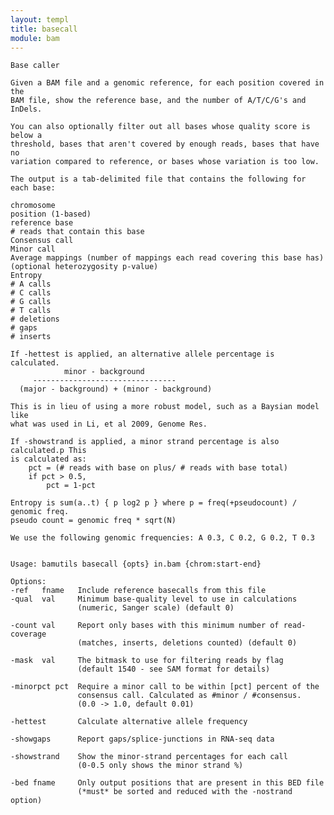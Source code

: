 ```yaml
---
layout: templ
title: basecall
module: bam
---
```

    
    Base caller
    
    Given a BAM file and a genomic reference, for each position covered in the
    BAM file, show the reference base, and the number of A/T/C/G's and InDels.
    
    You can also optionally filter out all bases whose quality score is below a
    threshold, bases that aren't covered by enough reads, bases that have no
    variation compared to reference, or bases whose variation is too low.
    
    The output is a tab-delimited file that contains the following for each base:
    
    chromosome
    position (1-based)
    reference base
    # reads that contain this base
    Consensus call
    Minor call
    Average mappings (number of mappings each read covering this base has)
    (optional heterozygosity p-value)
    Entropy
    # A calls
    # C calls
    # G calls
    # T calls
    # deletions
    # gaps
    # inserts
    
    If -hettest is applied, an alternative allele percentage is calculated.
                minor - background
         --------------------------------
      (major - background) + (minor - background)
    
    This is in lieu of using a more robust model, such as a Baysian model like
    what was used in Li, et al 2009, Genome Res.
    
    If -showstrand is applied, a minor strand percentage is also calculated.p This
    is calculated as:
        pct = (# reads with base on plus/ # reads with base total)
        if pct > 0.5,
            pct = 1-pct
    
    Entropy is sum(a..t) { p log2 p } where p = freq(+pseudocount) / genomic freq.
    pseudo count = genomic freq * sqrt(N)
    
    We use the following genomic frequencies: A 0.3, C 0.2, G 0.2, T 0.3
    
    
    Usage: bamutils basecall {opts} in.bam {chrom:start-end}
    
    Options:
    -ref   fname   Include reference basecalls from this file
    -qual  val     Minimum base-quality level to use in calculations
                   (numeric, Sanger scale) (default 0)
    
    -count val     Report only bases with this minimum number of read-coverage
                   (matches, inserts, deletions counted) (default 0)
    
    -mask  val     The bitmask to use for filtering reads by flag
                   (default 1540 - see SAM format for details)
    
    -minorpct pct  Require a minor call to be within [pct] percent of the
                   consensus call. Calculated as #minor / #consensus.
                   (0.0 -> 1.0, default 0.01)
    
    -hettest       Calculate alternative allele frequency
    
    -showgaps      Report gaps/splice-junctions in RNA-seq data
    
    -showstrand    Show the minor-strand percentages for each call
                   (0-0.5 only shows the minor strand %)
    
    -bed fname     Only output positions that are present in this BED file
                   (*must* be sorted and reduced with the -nostrand option)
    
    
